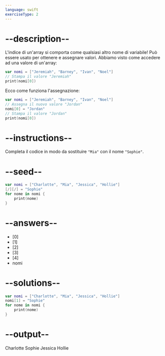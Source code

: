 ```yaml
---
language: swift
exerciseType: 2
---
```


# --description--

L'indice di un'array si comporta come qualsiasi altro nome di variabile!
Può essere usato per ottenere e assegnare valori.
Abbiamo visto come accedere ad una valore di un'array:
```swift
var nomi = ["Jeremiah", "Barney", "Ivan", "Noel"]
// Stampa il valore "Jeremiah"
print(nomi[0])
```
Ecco come funziona l'assegnazione:
```swift
var nomi = ["Jeremiah", "Barney", "Ivan", "Noel"]
// Assegna il nuovo valore "Jordan"
nomi[0] = "Jordan"
// Stampa il valore "Jordan"
print(nomi[0])
```

# --instructions--

Completa il codice in modo da sostituire `"Mia"` con il nome `"Sophie"`.

# --seed--

```swift
var nomi = ["Charlotte", "Mia", "Jessica", "Hollie"]
[/][/] = "Sophie"
for nome in nomi {
    print(nome)
}
```

# --answers--

- [0]
- [1]
- [2]
- [3]
- [4]
- nomi

# --solutions--

```swift
var nomi = ["Charlotte", "Mia", "Jessica", "Hollie"]
nomi[1] = "Sophie"
for nome in nomi {
    print(nome)
}
```

# --output--

Charlotte
Sophie
Jessica
Hollie
